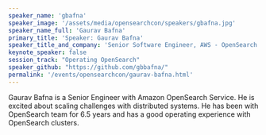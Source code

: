 ```yaml
---
speaker_name: 'gbafna'
speaker_image: '/assets/media/opensearchcon/speakers/gbafna.jpg'
speaker_name_full: 'Gaurav Bafna'
primary_title: 'Speaker: Gaurav Bafna'
speaker_title_and_company: 'Senior Software Engineer, AWS - OpenSearch'
keynote_speaker: false
session_track: "Operating OpenSearch"
speaker_github: "https://github.com/gbbafna/"
permalink: '/events/opensearchcon/gaurav-bafna.html'
---
```

Gaurav Bafna is a Senior Engineer with Amazon OpenSearch Service. He is excited about scaling challenges with distributed systems. He has been with OpenSearch team for 6.5 years and has a good operating experience with OpenSearch clusters.

